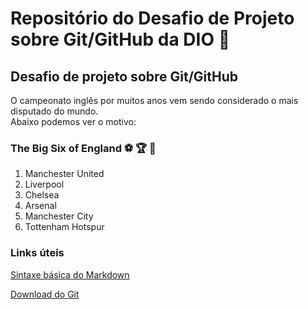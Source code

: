 # Repositório do Desafio de Projeto sobre Git/GitHub da DIO 👾
## Desafio de projeto sobre Git/GitHub

O campeonato inglês por muitos anos vem sendo considerado o mais disputado do mundo.<br>
Abaixo podemos ver o motivo:

### The Big Six of England ⚽ 🏆 🏴󠁧󠁢󠁥󠁮󠁧󠁿

1. Manchester United
2. Liverpool
3. Chelsea
4. Arsenal
5. Manchester City
6. Tottenham Hotspur

### Links úteis
[Sintaxe básica do Markdown](https://www.markdownguide.org/cheat-sheet/)

[Download do Git](https://git-scm.com/downloads)

